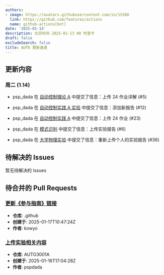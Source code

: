 ```yaml
---
authors:
- image: https://avatars.githubusercontent.com/in/15368
  link: https://github.com/features/actions
  name: github-actions[bot]
date: '2025-01-14'
description: 北京时间 2025-01-13 00 时至今
draft: false
excludeSearch: false
title: AUTO 更新速递
---
```


## 更新内容

### 周二 (1.14)

- psp_dada 在 [自动控制理论 A](https://github.com/HITSZ-OpenAuto/AUTO3001A) 中提交了信息：上传 24 作业详解 (#5)

- psp_dada 在 [自动控制实践 A 实验](https://github.com/HITSZ-OpenAuto/AUTO3016) 中提交了信息：添加新报告 (#12)

- psp_dada 在 [自动控制实践 A](https://github.com/HITSZ-OpenAuto/AUTO3002A) 中提交了信息：上传 24 作业 (#23)

- psp_dada 在 [模式识别](https://github.com/HITSZ-OpenAuto/AUTO5024) 中提交了信息：上传实验报告 (#6)

- psp_dada 在 [大学物理实验](https://github.com/HITSZ-OpenAuto/PHYS1002) 中提交了信息：重新上传个人的实验报告 (#36)

## 待解决的 Issues

暂无待解决的 Issues

## 待合并的 Pull Requests

### [更新《参与指南》链接](https://github.com/HITSZ-OpenAuto/.github/pull/11)

- **仓库**: .github
- **创建于**: 2025-01-17T10:47:24Z
- **作者**: kowyo

### [上传实验相关内容](https://github.com/HITSZ-OpenAuto/AUTO3001A/pull/6)

- **仓库**: AUTO3001A
- **创建于**: 2025-01-16T17:04:28Z
- **作者**: pspdada

